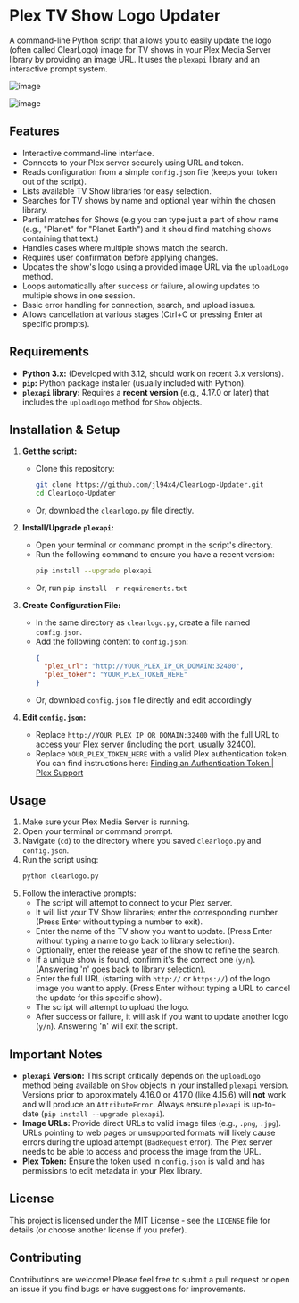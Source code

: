 # Plex TV Show Logo Updater

A command-line Python script that allows you to easily update the logo (often called ClearLogo) image for TV shows in your Plex Media Server library by providing an image URL. It uses the `plexapi` library and an interactive prompt system.

![image](https://github.com/user-attachments/assets/bf2c4051-c6bc-407b-aa5d-0ee3164bfd7c)

![image](https://i.imgur.com/nlSvSGi.jpeg)

## Features

* Interactive command-line interface.
* Connects to your Plex server securely using URL and token.
* Reads configuration from a simple `config.json` file (keeps your token out of the script).
* Lists available TV Show libraries for easy selection.
* Searches for TV shows by name and optional year within the chosen library.
* Partial matches for Shows (e.g you can type just a part of show name (e.g., "Planet" for "Planet Earth") and it should find matching shows containing that text.)
* Handles cases where multiple shows match the search.
* Requires user confirmation before applying changes.
* Updates the show's logo using a provided image URL via the `uploadLogo` method.
* Loops automatically after success or failure, allowing updates to multiple shows in one session.
* Basic error handling for connection, search, and upload issues.
* Allows cancellation at various stages (Ctrl+C or pressing Enter at specific prompts).

## Requirements

* **Python 3.x:** (Developed with 3.12, should work on recent 3.x versions).
* **`pip`:** Python package installer (usually included with Python).
* **`plexapi` library:** Requires a **recent version** (e.g., 4.17.0 or later) that includes the `uploadLogo` method for `Show` objects.

## Installation & Setup

1.  **Get the script:**
    * Clone this repository:
        ```bash
        git clone https://github.com/jl94x4/ClearLogo-Updater.git
        cd ClearLogo-Updater
        ```
    * Or, download the `clearlogo.py` file directly.

2.  **Install/Upgrade `plexapi`:**
    * Open your terminal or command prompt in the script's directory.
    * Run the following command to ensure you have a recent version:
        ```bash
        pip install --upgrade plexapi
        ```
    * Or, run `pip install -r requirements.txt`

3.  **Create Configuration File:**
    * In the same directory as `clearlogo.py`, create a file named `config.json`.
    * Add the following content to `config.json`:
        ```json
        {
          "plex_url": "http://YOUR_PLEX_IP_OR_DOMAIN:32400",
          "plex_token": "YOUR_PLEX_TOKEN_HERE"
        }
        ```
    * Or, download `config.json` file directly and edit accordingly  

4.  **Edit `config.json`:**
    * Replace `http://YOUR_PLEX_IP_OR_DOMAIN:32400` with the full URL to access your Plex server (including the port, usually 32400).
    * Replace `YOUR_PLEX_TOKEN_HERE` with a valid Plex authentication token. You can find instructions here: [Finding an Authentication Token | Plex Support](https://support.plex.tv/articles/204059436-finding-an-authentication-token-x-plex-token/)

## Usage

1.  Make sure your Plex Media Server is running.
2.  Open your terminal or command prompt.
3.  Navigate (`cd`) to the directory where you saved `clearlogo.py` and `config.json`.
4.  Run the script using:
    ```bash
    python clearlogo.py
    ```
5.  Follow the interactive prompts:
    * The script will attempt to connect to your Plex server.
    * It will list your TV Show libraries; enter the corresponding number. (Press Enter without typing a number to exit).
    * Enter the name of the TV show you want to update. (Press Enter without typing a name to go back to library selection).
    * Optionally, enter the release year of the show to refine the search.
    * If a unique show is found, confirm it's the correct one (`y/n`). (Answering 'n' goes back to library selection).
    * Enter the full URL (starting with `http://` or `https://`) of the logo image you want to apply. (Press Enter without typing a URL to cancel the update for this specific show).
    * The script will attempt to upload the logo.
    * After success or failure, it will ask if you want to update another logo (`y/n`). Answering 'n' will exit the script.

## Important Notes

* **`plexapi` Version:** This script critically depends on the `uploadLogo` method being available on `Show` objects in your installed `plexapi` version. Versions prior to approximately 4.16.0 or 4.17.0 (like 4.15.6) will **not** work and will produce an `AttributeError`. Always ensure `plexapi` is up-to-date (`pip install --upgrade plexapi`).
* **Image URLs:** Provide direct URLs to valid image files (e.g., `.png`, `.jpg`). URLs pointing to web pages or unsupported formats will likely cause errors during the upload attempt (`BadRequest` error). The Plex server needs to be able to access and process the image from the URL.
* **Plex Token:** Ensure the token used in `config.json` is valid and has permissions to edit metadata in your Plex library.

## License

This project is licensed under the MIT License - see the `LICENSE` file for details (or choose another license if you prefer).

## Contributing

Contributions are welcome! Please feel free to submit a pull request or open an issue if you find bugs or have suggestions for improvements.

